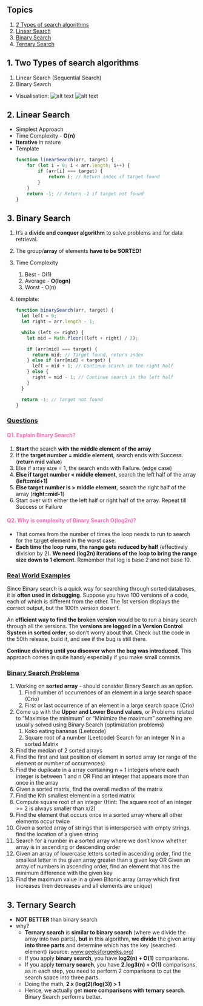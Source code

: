 ## Topics

1. [2 Types of search algorithms](#search)
2. [Linear Search](#linear)
3. [Binary Search](#binary)
4. [Ternary Search](#ternary)

## 1. Two Types of search algorithms <a id="search"></a>

1. Linear Search (Sequential Search)
2. Binary Search

- Visualisation:
  ![alt text](binary-and-linear-search-animations.gif)
  ![alt text](image.png)

## 2. Linear Search <a id="linear"></a>

- Simplest Approach
- Time Complexity - **O(n)**
- **Iterative** in nature
- Template
    ```javascript
    function linearSearch(arr, target) {
        for (let i = 0; i < arr.length; i++) {
            if (arr[i] === target) {
                return i; // Return index if target found
            }
        }
        return -1; // Return -1 if target not found
    }
    ```

## 3. Binary Search <a id="binary"></a>

1. It’s a **divide and conquer algorithm** to solve problems and for data retrieval.
2. The group/**array** of elements **have to be SORTED!**
3. Time Complexity
   1. Best - O(1)
   2. Average - **O(logn)**
   3. Worst - O(n)
4. template:

   ```javascript
   function binarySearch(arr, target) {
     let left = 0;
     let right = arr.length - 1;

     while (left <= right) {
       let mid = Math.floor((left + right) / 2);

       if (arr[mid] === target) {
         return mid; // Target found, return index
       } else if (arr[mid] < target) {
         left = mid + 1; // Continue search in the right half
       } else {
         right = mid - 1; // Continue search in the left half
       }
     }

     return -1; // Target not found
   }
   ```

### <u>Questions</u>

#### <span style="color:#ff69b4;">Q1. Explain Binary Search?</span>

1. **Start** the search **with the middle element of the array**
2. If the **target number = middle element**, search ends with Success. (**return mid value**)
3. Else if array size = 1, the search ends with Failure. (edge case)
4. **Else if target number < middle element**, search the left half of the array **(left=mid+1)**
5. **Else target number is > middle element**, search the right half of the array (**right=mid-1**)
6. Start over with either the left half or right half of the array. Repeat till Success or Failure

#### <span style="color:#ff69b4;">Q2. Why is complexity of Binary Search O(log2n)?</span>

- That comes from the number of times the loop needs to run to search for the target element in the worst case.
- **Each time the loop runs, the range gets reduced by half** (effectively division by 2). **We need (log2n) iterations of the loop to bring the range size down to 1 element**. Remember that log is base 2 and not base 10.

### <u>Real World Examples</u>

Since Binary search is a quick way for searching through sorted databases, it is **often used in debugging**. Suppose you have 100 versions of a code, each of which is different from the other. The 1st version displays the correct output, but the 100th version doesn’t.

An **efficient way to find the broken version** would be to run a binary search through all the versions. The **versions are logged in a Version Control System in sorted order**, so don’t worry about that. Check out the code in the 50th release, build it, and see if the bug is still there.

**Continue dividing until you discover when the bug was introduced**. This approach comes in quite handy especially if you make small commits.

### <u> Binary Search Problems</u>

1. Working on **sorted array** - should consider Binary Search as an option.
   1. Find number of occurrences of an element in a large search space (Crio)
   2. First or last occurrence of an element in a large search space (Crio)
2. Come up with the **Upper and Lower Bound values**, or Problems related to “Maximise the minimum” or “Minimize the maximum” something are usually solved using Binary Search (optimization problems)
   1. Koko eating bananas (Leetcode)
   2. Square root of a number (Leetcode)
      Search for an integer N in a sorted Matrix
3. Find the median of 2 sorted arrays
4. Find the first and last position of element in sorted array (or range of the element or number of occurrences)
5. Find the duplicate in a array containing n + 1 integers where each integer is between 1 and n
   OR Find an integer that appears more than once in the array
6. Given a sorted matrix, find the overall median of the matrix
7. Find the Kth smallest element in a sorted matrix
8. Compute square root of an integer (Hint: The square root of an integer >= 2 is always smaller than x/2)
9. Find the element that occurs once in a sorted array where all other elements occur twice
10. Given a sorted array of strings that is interspersed with empty strings, find the location of a given string
11. Search for a number in a sorted array where we don’t know whether array is in ascending or descending order
12. Given an array of lowercase letters sorted in ascending order, find the smallest letter in the given array greater than a given key
    OR Given an array of numbers in ascending order, find an element that has the minimum difference with the given key
13. Find the maximum value in a given Bitonic array (array which first increases then decreases and all elements are unique)

## 3. Ternary Search <a id="ternary"></a>

- **NOT BETTER** than binary search
- why?
  - **Ternary search** is **similar to binary search** (where we divide the array into two parts), **but** in this algorithm, **we divide** the given array **into three parts** and determine which has the key (searched element) (source: www.geeksforgeeks.org)
  - If you apply **binary search**, you have **log2(n) + O(1)** comparisons.
  - If you apply **ternary search**, you have **2.log3(n) + O(1)** comparisons, as in each step, you need to perform 2 comparisons to cut the search space into three parts.
  - Doing the math, **2 x (log(2)/log(3)) > 1**
  - Hence, we actually get **more comparisons with ternary search**. Binary Search performs better.
